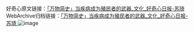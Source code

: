 好奇心原文链接：[「万物简史」当疾病成为殖民者的武器_文化_好奇心日报-苏琦 ](https://www.qdaily.com/articles/10494.html)
WebArchive归档链接：[「万物简史」当疾病成为殖民者的武器_文化_好奇心日报-苏琦 ](http://web.archive.org/web/20160609025035/http://www.qdaily.com:80/articles/10494.html)
![image](http://ww3.sinaimg.cn/large/007d5XDply1g3vz1qnexsj30u038ohdt)